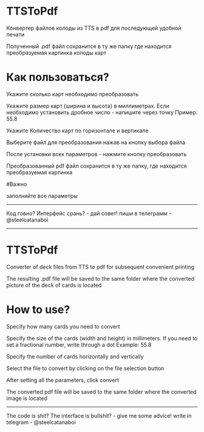 # TTSToPdf
Конвертер файлов колоды из TTS в pdf для последующей удобной печати

Полученный .pdf файл сохранится в ту же папку где находится преобразуемая картинка колоды карт

# Как пользоваться?

Укажите сколько карт необходимо преобразовать

Укажите размер карт (ширина и высота) в миллиметрах. Если необходимо установить дробное число - напишите через точку
Пример: 55.8

Укажите Количество карт по горизонтале и вертикале

Выберите файл для преобразования нажав на кнопку выбора файла

После установки всех параметров - нажмите кнопку преобразовать

Преобразованный pdf файл сохранится в ту же папку, где находится преобразуемая картинка


#Важно

заполняйте все параметры

___________________________
Код говно? Интерфейс срань? - дай совет! пиши в телеграмм  - @steelcatanaboi 




__________________________

# TTSToPdf
Converter of deck files from TTS to pdf for subsequent convenient printing

The resulting .pdf file will be saved to the same folder where the converted picture of the deck of cards is located

# How to use?

Specify how many cards you need to convert

Specify the size of the cards (width and height) in millimeters. If you need to set a fractional number, write through a dot
Example: 55.8

Specify the number of cards horizontally and vertically

Select the file to convert by clicking on the file selection button

After setting all the parameters, click convert

The converted pdf file will be saved to the same folder where the converted image is located


___________________________
The code is shit? The interface is bullshit? - give me some advice! write in telegram - @steelcatanaboi